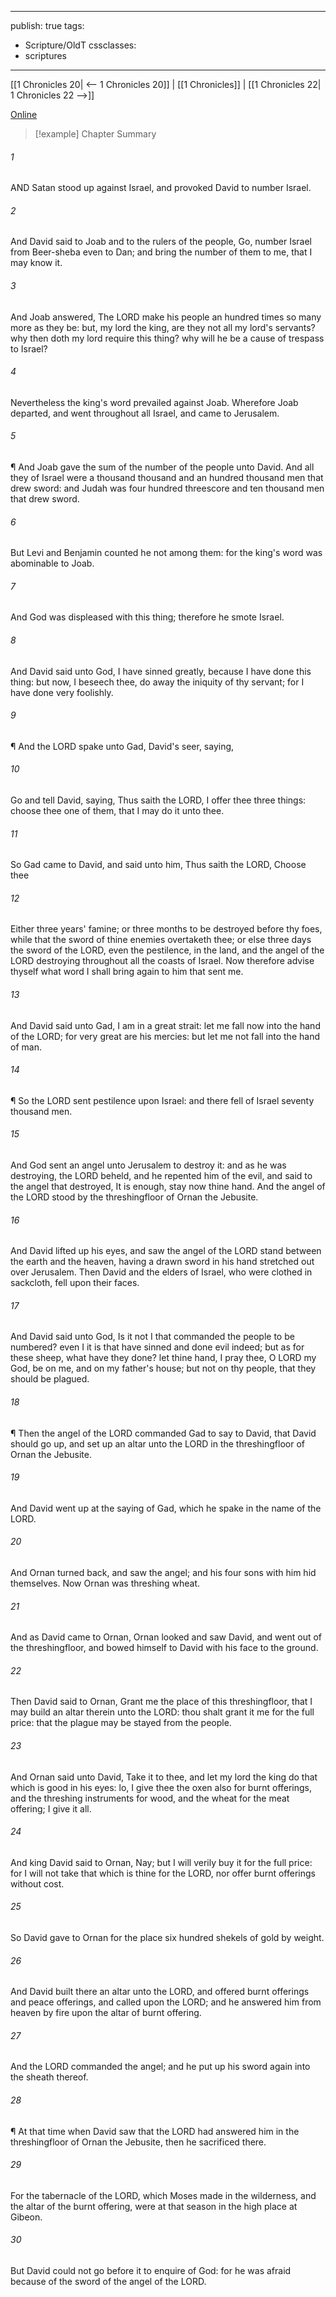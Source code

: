 

---
publish: true
tags:
  - Scripture/OldT
cssclasses:
  - scriptures
---
[[1 Chronicles 20| <-- 1 Chronicles 20]] | [[1 Chronicles]] | [[1 Chronicles 22| 1 Chronicles 22 -->]]

[Online](https://churchofjesuschrist.org/study/scriptures/ot/1-chr/21?lang=eng)

>[!example] Chapter Summary
>
###### 1
AND Satan stood up against Israel, and provoked David to number Israel.
###### 2
And David said to Joab and to the rulers of the people, Go, number Israel from Beer-sheba even to Dan; and bring the number of them to me, that I may know it.
###### 3
And Joab answered, The LORD make his people an hundred times so many more as they be: but, my lord the king, are they not all my lord's servants?  why then doth my lord require this thing?  why will he be a cause of trespass to Israel?
###### 4
Nevertheless the king's word prevailed against Joab. Wherefore Joab departed, and went throughout all Israel, and came to Jerusalem.
###### 5
¶ And Joab gave the sum of the number of the people unto David. And all they of Israel were a thousand thousand and an hundred thousand men that drew sword: and Judah was four hundred threescore and ten thousand men that drew sword.
###### 6
But Levi and Benjamin counted he not among them: for the king's word was abominable to Joab.
###### 7
And God was displeased with this thing; therefore he smote Israel.
###### 8
And David said unto God, I have sinned greatly, because I have done this thing: but now, I beseech thee, do away the iniquity of thy servant; for I have done very foolishly.
###### 9
¶ And the LORD spake unto Gad, David's seer, saying,
###### 10
Go and tell David, saying, Thus saith the LORD, I offer thee three things: choose thee one of them, that I may do it unto thee.
###### 11
So Gad came to David, and said unto him, Thus saith the LORD, Choose thee
###### 12
Either three years' famine; or three months to be destroyed before thy foes, while that the sword of thine enemies overtaketh thee; or else three days the sword of the LORD, even the pestilence, in the land, and the angel of the LORD destroying throughout all the coasts of Israel.  Now therefore advise thyself what word I shall bring again to him that sent me.
###### 13
And David said unto Gad, I am in a great strait: let me fall now into the hand of the LORD; for very great are his mercies: but let me not fall into the hand of man.
###### 14
¶ So the LORD sent pestilence upon Israel: and there fell of Israel seventy thousand men.
###### 15
And God sent an angel unto Jerusalem to destroy it: and as he was destroying, the LORD beheld, and he repented him of the evil, and said to the angel that destroyed, It is enough, stay now thine hand.  And the angel of the LORD stood by the threshingfloor of Ornan the Jebusite.
###### 16
And David lifted up his eyes, and saw the angel of the LORD stand between the earth and the heaven, having a drawn sword in his hand stretched out over Jerusalem.  Then David and the elders of Israel, who were clothed in sackcloth, fell upon their faces.
###### 17
And David said unto God, Is it not I that commanded the people to be numbered?  even I it is that have sinned and done evil indeed; but as for these sheep, what have they done?  let thine hand, I pray thee, O LORD my God, be on me, and on my father's house; but not on thy people, that they should be plagued.
###### 18
¶ Then the angel of the LORD commanded Gad to say to David, that David should go up, and set up an altar unto the LORD in the threshingfloor of Ornan the Jebusite.
###### 19
And David went up at the saying of Gad, which he spake in the name of the LORD.
###### 20
And Ornan turned back, and saw the angel; and his four sons with him hid themselves.  Now Ornan was threshing wheat.
###### 21
And as David came to Ornan, Ornan looked and saw David, and went out of the threshingfloor, and bowed himself to David with his face to the ground.
###### 22
Then David said to Ornan, Grant me the place of this threshingfloor, that I may build an altar therein unto the LORD: thou shalt grant it me for the full price: that the plague may be stayed from the people.
###### 23
And Ornan said unto David, Take it to thee, and let my lord the king do that which is good in his eyes: lo, I give thee the oxen also for burnt offerings, and the threshing instruments for wood, and the wheat for the meat offering; I give it all.
###### 24
And king David said to Ornan, Nay; but I will verily buy it for the full price: for I will not take that which is thine for the LORD, nor offer burnt offerings without cost.
###### 25
So David gave to Ornan for the place six hundred shekels of gold by weight.
###### 26
And David built there an altar unto the LORD, and offered burnt offerings and peace offerings, and called upon the LORD; and he answered him from heaven by fire upon the altar of burnt offering.
###### 27
And the LORD commanded the angel; and he put up his sword again into the sheath thereof.
###### 28
¶ At that time when David saw that the LORD had answered him in the threshingfloor of Ornan the Jebusite, then he sacrificed there.
###### 29
For the tabernacle of the LORD, which Moses made in the wilderness, and the altar of the burnt offering, were at that season in the high place at Gibeon.
###### 30
But David could not go before it to enquire of God: for he was afraid because of the sword of the angel of the LORD.



